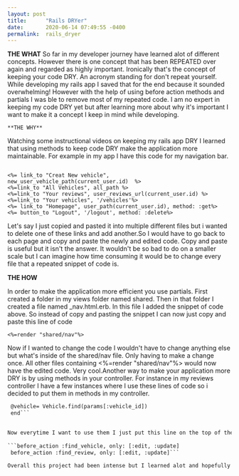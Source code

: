 ```yaml
---
layout: post
title:      "Rails DRYer"
date:       2020-06-14 07:49:55 -0400
permalink:  rails_dryer
---
```


**THE WHAT**
  So far in my developer journey have learned alot of different concepts. However there is one concept that has been REPEATED over again and regarded as highly important. Ironically that's the concept of keeping your code DRY. An acronym standing for don't repeat yourself. While developing my rails app I saved that for the end because it sounded overwhelming! However with the help of using before action methods and partials I was ble to remove most of my repeated code. I am no expert in keeping my code DRY yet but after learning more about why it's important I want to make it a concept I keep in mind while developing.
	
	**THE WHY**
Watching some instructional videos on keeping my rails app DRY I learned that using methods to keep code DRY make the application more maintainable. For example in my app I have this code for my navigation bar.



```

<%= link_to "Creat New vehicle", new_user_vehicle_path(current_user.id)  %>
<%=link_to "All Vehicles", all_path %> 
<%=link_to "Your reviews", user_reviews_url(current_user.id) %> 
<%=link_to "Your vehicles", '/vehicles'%>
<%= link_to "Homepage", user_path(current_user.id), method: :get%>
<%= button_to "Logout", '/logout', method: :delete%>

```



Let's say I just copied and pasted it into multiple different files but i wanted to delete one of these links and add another.So I would have to go back to each page and copy and paste the newly and edited code. Copy and paste is useful but it isn't the answer. It wouldn't be so bad to do on a smaller scale but I can imagine how time consuming it would be to change every file that a repeated snippet of code is.
	

**THE HOW**

In order to make the application more efficient you use partials. First created a folder in my views folder named shared. Then in that folder I created a file named  _nav.html.erb.  In this file I added the snippet of code above. So instead of copy and pasting the snippet I can now just copy and paste this line of code
		 
```
<%=render "shared/nav"%>

```

  Now if I wanted to change the code I wouldn't have to change anything else but what's inside of the shared/nav file. 
Only having to make a change once. All  other files containing <%=render "shared/nav"%> would now have the edited code. Very cool.Another way to make your application more DRY is by using methods in your controller. For instance in my reviews controller I have a few instances where I use these lines of code so i decided to put them in methods in my controller.
		 
		 
 ```def find_vehicle
  @vehicle= Vehicle.find(params[:vehicle_id])
  end```

	
Now everytime I want to use them I just put this line on the top of the controller ensuring that the methods will be called before the other code in the method
	
```before_action :find_vehicle, only: [:edit, :update]
  before_action :find_review, only: [:edit, :update]```
	
Overall this project had been intense but I learned alot and hopefully this helps anyone out there who may need a starting point on keeping code DRY and why it's important. I just want to REPEAT that I am in no way an expert but I do see the importance of keeping code ADAP. 
	 
